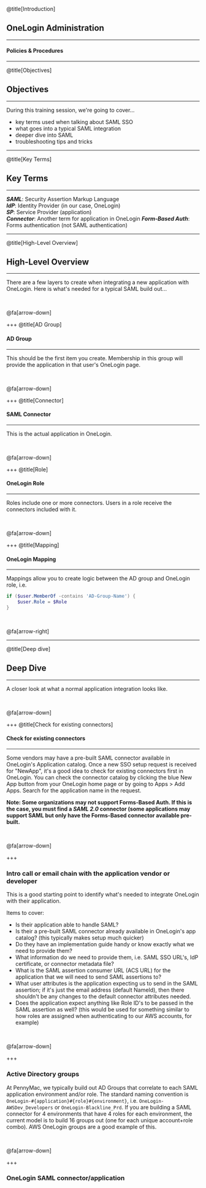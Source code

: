 @title[Introduction]

## <span class="gold">OneLogin</span> Administration

***

#### Policies & Procedures

---

@title[Objectives]

## <span class="gold">Objectives</span>

***

During this training session, we're going to cover...  
* key terms used when talking about SAML SSO
* what goes into a typical SAML integration
* deeper dive into SAML
* troubleshooting tips and tricks

---

@title[Key Terms]

## <span class="gold">Key</span> Terms

***

**_SAML_**: Security Assertion Markup Language  
**_IdP_**: Identity Provider (in our case, OneLogin)  
**_SP_**: Service Provider (application)  
**_Connector_**: Another term for application in OneLogin
**_Form-Based Auth_**: Forms authentication (not SAML authentication)

---

@title[High-Level Overview]

## <span class="gold">High-Level</span> Overview

***

There are a few layers to create when integrating a new application with OneLogin. Here is what's needed for a typical SAML build out...  

<br>

@fa[arrow-down]

+++
@title[AD Group]
#### AD Group

***

This should be the first item you create. Membership in this group will provide the application in that user's OneLogin page.

<br>

@fa[arrow-down]

+++
@title[Connector]

#### SAML Connector

***

This is the actual application in OneLogin.

<br>

@fa[arrow-down]

+++
@title[Role]

#### OneLogin Role

***

Roles include one or more connectors. Users in a role receive the connectors included with it.

<br>

@fa[arrow-down]

+++
@title[Mapping]

#### OneLogin Mapping  

***

Mappings allow you to create logic between the AD group and OneLogin role, i.e. 
```powershell
if ($user.MemberOf -contains 'AD-Group-Name') {
    $user.Role = $Role
}
```

<br>

@fa[arrow-right]

---

@title[Deep dive]

## <span class="gold">Deep</span> Dive

***

A closer look at what a normal application integration looks like.

<br>

@fa[arrow-down]

+++
@title[Check for existing connectors]
#### Check for existing connectors

***

Some vendors may have a pre-built SAML connector available in OneLogin's Application catalog. Once a new SSO setup request is received for "NewApp", it's a good idea to check for existing connectors first in OneLogin. You can check the connector catalog by clicking the blue New App button from your OneLogin home page or by going to Apps > Add Apps. Search for the application name in the request.

**Note: Some organizations may not support Forms-Based Auth. If this is the case, you must find a _SAML 2.0_ connector (some applications may support SAML but only have the Forms-Based connector available pre-built.**



<br>

@fa[arrow-down]

+++
### Intro call or email chain with the application vendor or developer

This is a good starting point to identify what's needed to integrate OneLogin with their application.

Items to cover:
  * Is their application able to handle SAML?
  * Is their a pre-built SAML connector already available in OneLogin's app catalog? (this typically makes setup much quicker)
  * Do they have an implementation guide handy or know exactly what we need to provide them?
  * What information do we need to provide them, i.e. SAML SSO URL's, IdP certificate, or connector metadata file?
  * What is the SAML assertion consumer URL (ACS URL) for the application that we will need to send SAML assertions to?
  * What user attributes is the application expecting us to send in the SAML assertion; if it's just the email address (default NameId), then there shouldn't be any changes to the default connector attributes needed.
  * Does the application expect anything like Role ID's to be passed in the SAML assertion as well? (this would be used for something similar to how roles are assigned when authenticating to our AWS accounts, for example)



<br>

@fa[arrow-down]

+++
### Active Directory groups

At PennyMac, we typically build out AD Groups that correlate to each SAML application environment and/or role. The standard naming convention is `OneLogin-#{application}#{role}#{environment}`, i.e. `OneLogin-AWSDev_Developers` or `OneLogin-Blackline_Prd`. If you are building a SAML connector for 4 environments that have 4 roles for each environment, the current model is to build 16 groups out (one for each unique account+role combo). AWS OneLogin groups are a good example of this.



<br>

@fa[arrow-down]

+++
### OneLogin SAML connector/application